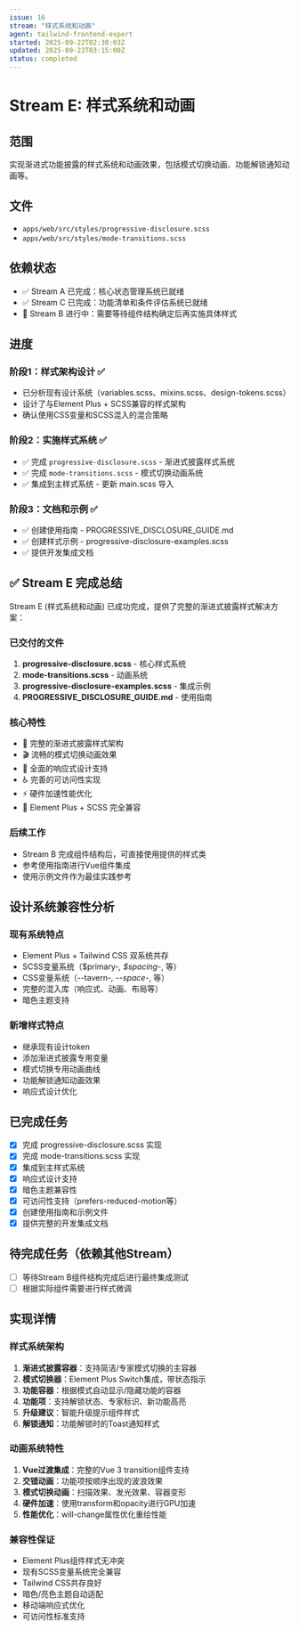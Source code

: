 ```yaml
---
issue: 16
stream: "样式系统和动画"
agent: tailwind-frontend-expert
started: 2025-09-22T02:30:03Z
updated: 2025-09-22T03:15:00Z
status: completed
---
```


# Stream E: 样式系统和动画

## 范围
实现渐进式功能披露的样式系统和动画效果，包括模式切换动画、功能解锁通知动画等。

## 文件
- `apps/web/src/styles/progressive-disclosure.scss`
- `apps/web/src/styles/mode-transitions.scss`

## 依赖状态
- ✅ Stream A 已完成：核心状态管理系统已就绪
- ✅ Stream C 已完成：功能清单和条件评估系统已就绪
- 🔄 Stream B 进行中：需要等待组件结构确定后再实施具体样式

## 进度

### 阶段1：样式架构设计 ✅
- 已分析现有设计系统（variables.scss、mixins.scss、design-tokens.scss）
- 设计了与Element Plus + SCSS兼容的样式架构
- 确认使用CSS变量和SCSS混入的混合策略

### 阶段2：实施样式系统 ✅
- ✅ 完成 `progressive-disclosure.scss` - 渐进式披露样式系统
- ✅ 完成 `mode-transitions.scss` - 模式切换动画系统
- ✅ 集成到主样式系统 - 更新 main.scss 导入

### 阶段3：文档和示例 ✅
- ✅ 创建使用指南 - PROGRESSIVE_DISCLOSURE_GUIDE.md
- ✅ 创建样式示例 - progressive-disclosure-examples.scss
- ✅ 提供开发集成文档

## ✅ Stream E 完成总结

Stream E (样式系统和动画) 已成功完成，提供了完整的渐进式披露样式解决方案：

### 已交付的文件
1. **progressive-disclosure.scss** - 核心样式系统
2. **mode-transitions.scss** - 动画系统
3. **progressive-disclosure-examples.scss** - 集成示例
4. **PROGRESSIVE_DISCLOSURE_GUIDE.md** - 使用指南

### 核心特性
- 🎨 完整的渐进式披露样式架构
- 🎬 流畅的模式切换动画效果
- 📱 全面的响应式设计支持
- ♿ 完善的可访问性实现
- ⚡ 硬件加速性能优化
- 🎯 Element Plus + SCSS 完全兼容

### 后续工作
- Stream B 完成组件结构后，可直接使用提供的样式类
- 参考使用指南进行Vue组件集成
- 使用示例文件作为最佳实践参考

## 设计系统兼容性分析

### 现有系统特点
- Element Plus + Tailwind CSS 双系统共存
- SCSS变量系统（$primary-*, $spacing-*, 等）
- CSS变量系统（--tavern-*, --space-*, 等）
- 完整的混入库（响应式、动画、布局等）
- 暗色主题支持

### 新增样式特点
- 继承现有设计token
- 添加渐进式披露专用变量
- 模式切换专用动画曲线
- 功能解锁通知动画效果
- 响应式设计优化

## 已完成任务
- [x] 完成 progressive-disclosure.scss 实现
- [x] 完成 mode-transitions.scss 实现
- [x] 集成到主样式系统
- [x] 响应式设计支持
- [x] 暗色主题兼容性
- [x] 可访问性支持（prefers-reduced-motion等）
- [x] 创建使用指南和示例文件
- [x] 提供完整的开发集成文档

## 待完成任务（依赖其他Stream）
- [ ] 等待Stream B组件结构完成后进行最终集成测试
- [ ] 根据实际组件需要进行样式微调

## 实现详情

### 样式系统架构
1. **渐进式披露容器**：支持简洁/专家模式切换的主容器
2. **模式切换器**：Element Plus Switch集成，带状态指示
3. **功能容器**：根据模式自动显示/隐藏功能的容器
4. **功能项**：支持解锁状态、专家标识、新功能高亮
5. **升级建议**：智能升级提示组件样式
6. **解锁通知**：功能解锁时的Toast通知样式

### 动画系统特性
1. **Vue过渡集成**：完整的Vue 3 transition组件支持
2. **交错动画**：功能项按顺序出现的波浪效果
3. **模式切换动画**：扫描效果、发光效果、容器变形
4. **硬件加速**：使用transform和opacity进行GPU加速
5. **性能优化**：will-change属性优化重绘性能

### 兼容性保证
- Element Plus组件样式无冲突
- 现有SCSS变量系统完全兼容
- Tailwind CSS共存良好
- 暗色/亮色主题自动适配
- 移动端响应式优化
- 可访问性标准支持
